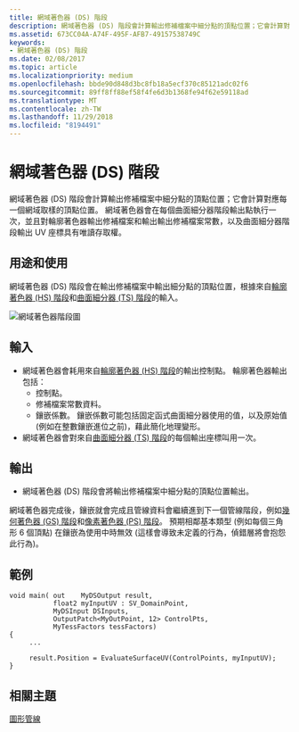 ```yaml
---
title: 網域著色器 (DS) 階段
description: 網域著色器 (DS) 階段會計算輸出修補檔案中細分點的頂點位置；它會計算對應每一個網域取樣的頂點位置。
ms.assetid: 673CC04A-A74F-495F-AFB7-49157538749C
keywords:
- 網域著色器 (DS) 階段
ms.date: 02/08/2017
ms.topic: article
ms.localizationpriority: medium
ms.openlocfilehash: bbde90d848d3bc8fb18a5ecf370c85121adc02f6
ms.sourcegitcommit: 89ff8ff88ef58f4fe6d3b1368fe94f62e59118ad
ms.translationtype: MT
ms.contentlocale: zh-TW
ms.lasthandoff: 11/29/2018
ms.locfileid: "8194491"
---
```

# <a name="domain-shader-ds-stage"></a>網域著色器 (DS) 階段


網域著色器 (DS) 階段會計算輸出修補檔案中細分點的頂點位置；它會計算對應每一個網域取樣的頂點位置。 網域著色器會在每個曲面細分器階段輸出點執行一次，並且對輪廓著色器輸出修補檔案和輸出輸出修補檔案常數，以及曲面細分器階段輸出 UV 座標具有唯讀存取權。

## <a name="span-idpurposeandusesspanspan-idpurposeandusesspanspan-idpurposeandusesspanpurpose-and-uses"></a><span id="Purpose_and_uses"></span><span id="purpose_and_uses"></span><span id="PURPOSE_AND_USES"></span>用途和使用


網域著色器 (DS) 階段會在輸出修補檔案中輸出細分點的頂點位置，根據來自[輪廓著色器 (HS) 階段](hull-shader-stage--hs-.md)和[曲面細分器 (TS) 階段](tessellator-stage--ts-.md)的輸入。

![網域著色器階段圖](images/d3d11-domain-shader.png)

## <a name="span-idinputspanspan-idinputspanspan-idinputspaninput"></a><span id="Input"></span><span id="input"></span><span id="INPUT"></span>輸入


-   網域著色器會耗用來自[輪廓著色器 (HS) 階段](hull-shader-stage--hs-.md)的輸出控制點。 輪廓著色器輸出包括：
    -   控制點。
    -   修補檔案常數資料。
    -   鑲嵌係數。 鑲嵌係數可能包括固定函式曲面細分器使用的值，以及原始值 (例如在整數鑲嵌進位之前)，藉此簡化地理變形。
-   網域著色器會對來自[曲面細分器 (TS) 階段](tessellator-stage--ts-.md)的每個輸出座標叫用一次。

## <a name="span-idoutputspanspan-idoutputspanspan-idoutputspanoutput"></a><span id="Output"></span><span id="output"></span><span id="OUTPUT"></span>輸出


-   網域著色器 (DS) 階段會將輸出修補檔案中細分點的頂點位置輸出。

網域著色器完成後，鑲嵌就會完成且管線資料會繼續進到下一個管線階段，例如[幾何著色器 (GS) 階段](geometry-shader-stage--gs-.md)和[像素著色器 (PS) 階段](pixel-shader-stage--ps-.md)。 預期相鄰基本類型 (例如每個三角形 6 個頂點) 在鑲嵌為使用中時無效 (這樣會導致未定義的行為，偵錯層將會抱怨此行為)。

## <a name="span-idexamplespanspan-idexamplespanspan-idexamplespanexample"></a><span id="Example"></span><span id="example"></span><span id="EXAMPLE"></span>範例


```
void main( out    MyDSOutput result, 
           float2 myInputUV : SV_DomainPoint, 
           MyDSInput DSInputs,
           OutputPatch<MyOutPoint, 12> ControlPts, 
           MyTessFactors tessFactors)
{
     ...

     result.Position = EvaluateSurfaceUV(ControlPoints, myInputUV);
}
```

## <a name="span-idrelated-topicsspanrelated-topics"></a><span id="related-topics"></span>相關主題


[圖形管線](graphics-pipeline.md)

 

 




